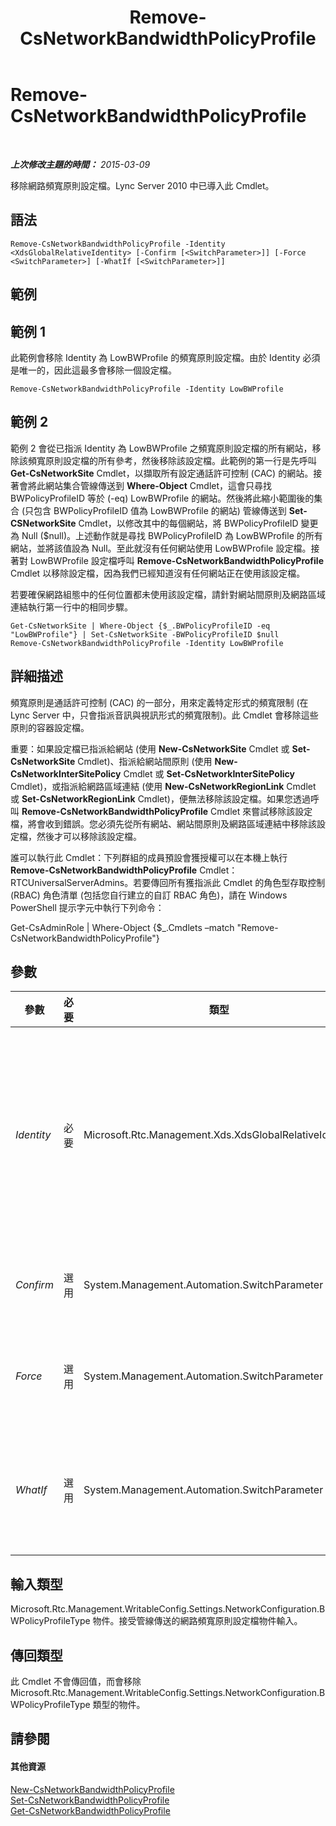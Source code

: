 ﻿---
title: Remove-CsNetworkBandwidthPolicyProfile
TOCTitle: Remove-CsNetworkBandwidthPolicyProfile
ms:assetid: 7b1f3c8d-486c-4a7e-aa40-57893f249f66
ms:mtpsurl: https://technet.microsoft.com/zh-tw/library/Gg398609(v=OCS.15)
ms:contentKeyID: 49291409
ms.date: 08/10/2015
mtps_version: v=OCS.15
ms.translationtype: HT
---

# Remove-CsNetworkBandwidthPolicyProfile

 

_**上次修改主題的時間：** 2015-03-09_

移除網路頻寬原則設定檔。Lync Server 2010 中已導入此 Cmdlet。

## 語法

    Remove-CsNetworkBandwidthPolicyProfile -Identity <XdsGlobalRelativeIdentity> [-Confirm [<SwitchParameter>]] [-Force <SwitchParameter>] [-WhatIf [<SwitchParameter>]]

## 範例

## 範例 1

此範例會移除 Identity 為 LowBWProfile 的頻寬原則設定檔。由於 Identity 必須是唯一的，因此這最多會移除一個設定檔。

    Remove-CsNetworkBandwidthPolicyProfile -Identity LowBWProfile

## 範例 2

範例 2 會從已指派 Identity 為 LowBWProfile 之頻寬原則設定檔的所有網站，移除該頻寬原則設定檔的所有參考，然後移除該設定檔。此範例的第一行是先呼叫 **Get-CsNetworkSite** Cmdlet，以擷取所有設定通話許可控制 (CAC) 的網站。接著會將此網站集合管線傳送到 **Where-Object** Cmdlet，這會只尋找 BWPolicyProfileID 等於 (-eq) LowBWProfile 的網站。然後將此縮小範圍後的集合 (只包含 BWPolicyProfileID 值為 LowBWProfile 的網站) 管線傳送到 **Set-CSNetworkSite** Cmdlet，以修改其中的每個網站，將 BWPolicyProfileID 變更為 Null ($null)。上述動作就是尋找 BWPolicyProfileID 為 LowBWProfile 的所有網站，並將該值設為 Null。至此就沒有任何網站使用 LowBWProfile 設定檔。接著對 LowBWProfile 設定檔呼叫 **Remove-CsNetworkBandwidthPolicyProfile** Cmdlet 以移除設定檔，因為我們已經知道沒有任何網站正在使用該設定檔。

若要確保網路組態中的任何位置都未使用該設定檔，請針對網站間原則及網路區域連結執行第一行中的相同步驟。

    Get-CsNetworkSite | Where-Object {$_.BWPolicyProfileID -eq "LowBWProfile"} | Set-CsNetworkSite -BWPolicyProfileID $null
    Remove-CsNetworkBandwidthPolicyProfile -Identity LowBWProfile

## 詳細描述

頻寬原則是通話許可控制 (CAC) 的一部分，用來定義特定形式的頻寬限制 (在 Lync Server 中，只會指派音訊與視訊形式的頻寬限制)。此 Cmdlet 會移除這些原則的容器設定檔。

重要：如果設定檔已指派給網站 (使用 **New-CsNetworkSite** Cmdlet 或 **Set-CsNetworkSite** Cmdlet)、指派給網站間原則 (使用 **New-CsNetworkInterSitePolicy** Cmdlet 或 **Set-CsNetworkInterSitePolicy** Cmdlet)，或指派給網路區域連結 (使用 **New-CsNetworkRegionLink** Cmdlet 或 **Set-CsNetworkRegionLink** Cmdlet)，便無法移除該設定檔。如果您透過呼叫 **Remove-CsNetworkBandwidthPolicyProfile** Cmdlet 來嘗試移除該設定檔，將會收到錯誤。您必須先從所有網站、網站間原則及網路區域連結中移除該設定檔，然後才可以移除該設定檔。

誰可以執行此 Cmdlet：下列群組的成員預設會獲授權可以在本機上執行 **Remove-CsNetworkBandwidthPolicyProfile** Cmdlet：RTCUniversalServerAdmins。若要傳回所有獲指派此 Cmdlet 的角色型存取控制 (RBAC) 角色清單 (包括您自行建立的自訂 RBAC 角色)，請在 Windows PowerShell 提示字元中執行下列命令：

Get-CsAdminRole | Where-Object {$\_.Cmdlets –match "Remove-CsNetworkBandwidthPolicyProfile"}

## 參數


<table>
<colgroup>
<col style="width: 25%" />
<col style="width: 25%" />
<col style="width: 25%" />
<col style="width: 25%" />
</colgroup>
<thead>
<tr class="header">
<th>參數</th>
<th>必要</th>
<th>類型</th>
<th>說明</th>
</tr>
</thead>
<tbody>
<tr class="odd">
<td><p><em>Identity</em></p></td>
<td><p>必要</p></td>
<td><p>Microsoft.Rtc.Management.Xds.XdsGlobalRelativeIdentity</p></td>
<td><p>唯一識別您要移除之頻寬原則設定檔的字串值。指定 Identity 將會至多移除一個設定檔。</p></td>
</tr>
<tr class="even">
<td><p><em>Confirm</em></p></td>
<td><p>選用</p></td>
<td><p>System.Management.Automation.SwitchParameter</p></td>
<td><p>在執行命令前先提示確認。</p></td>
</tr>
<tr class="odd">
<td><p><em>Force</em></p></td>
<td><p>選用</p></td>
<td><p>System.Management.Automation.SwitchParameter</p></td>
<td><p>隱藏變更前所顯示的確認提示。</p></td>
</tr>
<tr class="even">
<td><p><em>WhatIf</em></p></td>
<td><p>選用</p></td>
<td><p>System.Management.Automation.SwitchParameter</p></td>
<td><p>說明執行命令時若不實際執行命令的後果。</p></td>
</tr>
</tbody>
</table>


## 輸入類型

Microsoft.Rtc.Management.WritableConfig.Settings.NetworkConfiguration.BWPolicyProfileType 物件。接受管線傳送的網路頻寬原則設定檔物件輸入。

## 傳回類型

此 Cmdlet 不會傳回值，而會移除 Microsoft.Rtc.Management.WritableConfig.Settings.NetworkConfiguration.BWPolicyProfileType 類型的物件。

## 請參閱

#### 其他資源

[New-CsNetworkBandwidthPolicyProfile](new-csnetworkbandwidthpolicyprofile.md)  
[Set-CsNetworkBandwidthPolicyProfile](set-csnetworkbandwidthpolicyprofile.md)  
[Get-CsNetworkBandwidthPolicyProfile](get-csnetworkbandwidthpolicyprofile.md)

